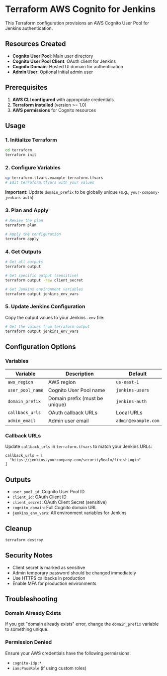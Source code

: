 # Terraform AWS Cognito for Jenkins

This Terraform configuration provisions an AWS Cognito User Pool for Jenkins authentication.

## Resources Created

- **Cognito User Pool**: Main user directory
- **Cognito User Pool Client**: OAuth client for Jenkins
- **Cognito Domain**: Hosted UI domain for authentication
- **Admin User**: Optional initial admin user

## Prerequisites

1. **AWS CLI configured** with appropriate credentials
2. **Terraform installed** (version >= 1.0)
3. **AWS permissions** for Cognito resources

## Usage

### 1. Initialize Terraform
```bash
cd terraform
terraform init
```

### 2. Configure Variables
```bash
cp terraform.tfvars.example terraform.tfvars
# Edit terraform.tfvars with your values
```

**Important**: Update `domain_prefix` to be globally unique (e.g., `your-company-jenkins-auth`)

### 3. Plan and Apply
```bash
# Review the plan
terraform plan

# Apply the configuration
terraform apply
```

### 4. Get Outputs
```bash
# Get all outputs
terraform output

# Get specific output (sensitive)
terraform output -raw client_secret

# Get Jenkins environment variables
terraform output jenkins_env_vars
```

### 5. Update Jenkins Configuration

Copy the output values to your Jenkins `.env` file:

```bash
# Get the values from terraform output
terraform output jenkins_env_vars
```

## Configuration Options

### Variables

| Variable | Description | Default |
|----------|-------------|---------|
| `aws_region` | AWS region | `us-east-1` |
| `user_pool_name` | Cognito User Pool name | `jenkins-users` |
| `domain_prefix` | Domain prefix (must be unique) | `jenkins-auth` |
| `callback_urls` | OAuth callback URLs | Local URLs |
| `admin_email` | Admin user email | `admin@example.com` |

### Callback URLs

Update `callback_urls` in `terraform.tfvars` to match your Jenkins URLs:

```hcl
callback_urls = [
  "https://jenkins.yourcompany.com/securityRealm/finishLogin"
]
```

## Outputs

- `user_pool_id`: Cognito User Pool ID
- `client_id`: OAuth Client ID  
- `client_secret`: OAuth Client Secret (sensitive)
- `cognito_domain`: Full Cognito domain URL
- `jenkins_env_vars`: All environment variables for Jenkins

## Cleanup

```bash
terraform destroy
```

## Security Notes

- Client secret is marked as sensitive
- Admin temporary password should be changed immediately
- Use HTTPS callbacks in production
- Enable MFA for production environments

## Troubleshooting

### Domain Already Exists
If you get "domain already exists" error, change the `domain_prefix` variable to something unique.

### Permission Denied
Ensure your AWS credentials have the following permissions:
- `cognito-idp:*`
- `iam:PassRole` (if using custom roles)
